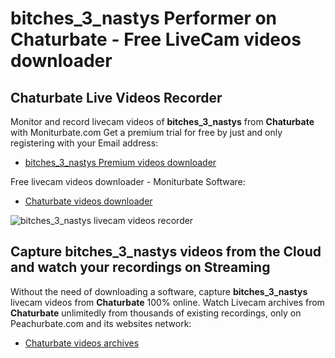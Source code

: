 # bitches_3_nastys Performer on Chaturbate - Free LiveCam videos downloader

## Chaturbate Live Videos Recorder

Monitor and record livecam videos of **bitches_3_nastys** from **Chaturbate** with Moniturbate.com
Get a premium trial for free by just and only registering with your Email address:
* [bitches_3_nastys Premium videos downloader](https://moniturbate.com/request-demo-licence-key.html)

Free livecam videos downloader - Moniturbate Software:
* [Chaturbate videos downloader](https://moniturbate.com/moniturbate-download-software.html)

![bitches_3_nastys livecam videos recorder](https://peachurnet.com/templates/moniturbate-software.png)


## Capture bitches_3_nastys videos from the Cloud and watch your recordings on Streaming

Without the need of downloading a software, capture **bitches_3_nastys** livecam videos from **Chaturbate** 100% online.
Watch Livecam archives from **Chaturbate** unlimitedly from thousands of existing recordings, only on Peachurbate.com and its websites network:
* [Chaturbate videos archives](https://peachurnet.com/)